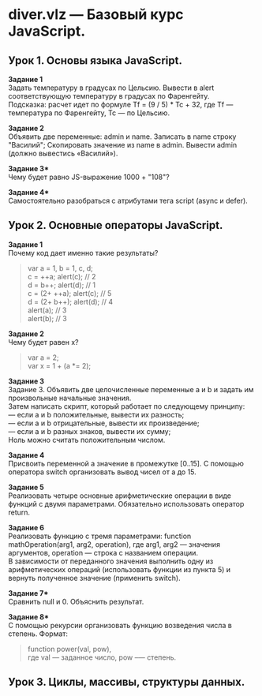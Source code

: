# diver.vlz — Базовый курс JavaScript.

## Урок 1. Основы языка JavaScript.

__Задание 1__  
Задать температуру в градусах по Цельсию. Вывести в alert соответствующую температуру в градусах по Фаренгейту.  
Подсказка: расчет идет по формуле Tf = (9 / 5) * Tc + 32, где Tf — температура по Фаренгейту, Tc — по Цельсию.

__Задание 2__  
Объявить две переменные: admin и name. Записать в name строку "Василий"; Скопировать значение из name в admin. Вывести admin (должно вывестись «Василий»).

__Задание 3*__  
Чему будет равно JS-выражение 1000 + "108"?

__Задание 4*__  
Самостоятельно разобраться с атрибутами тега script (async и defer).

## Урок 2. Основные операторы JavaScript.

__Задание 1__  
Почему код дает именно такие результаты?  
>var a = 1, b = 1, c, d;  
>c = ++a; alert(c);  // 2  
>d = b++; alert(d);  // 1  
>c = (2+ ++a); alert(c); // 5  
>d = (2+ b++); alert(d); // 4  
>alert(a); // 3  
>alert(b); // 3  

__Задание 2__  
Чему будет равен x?  
>var a = 2;  
>var x = 1 + (a *= 2);

__Задание 3__  
Задание 3. Объявить две целочисленные переменные a и b и задать им произвольные начальные значения.  
Затем написать скрипт, который работает по следующему принципу:  
— если a и b положительные, вывести их разность;  
— если а и b отрицательные, вывести их произведение;  
— если а и b разных знаков, вывести их сумму;  
Ноль можно считать положительным числом.  

__Задание 4__  
Присвоить переменной а значение в промежутке [0..15]. С помощью оператора switch организовать вывод чисел от a до 15.

__Задание 5__  
Реализовать четыре основные арифметические операции в виде функций с двумя параметрами. Обязательно использовать оператор return.

__Задание 6__  
Реализовать функцию с тремя параметрами: function mathOperation(arg1, arg2, operation), где arg1, arg2 — значения аргументов, operation — строка с названием операции.  
В зависимости от переданного значения выполнить одну из арифметических операций (использовать функции из пункта 5) и вернуть полученное значение (применить switch).

__Задание 7*__  
Сравнить null и 0. Объяснить результат.

__Задание 8*__  
С помощью рекурсии организовать функцию возведения числа в степень. Формат:  
>function power(val, pow),  
где val — заданное число, pow –— степень.

## Урок 3. Циклы, массивы, структуры данных.
